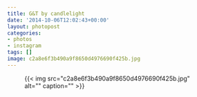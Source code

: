 ```yaml
---
title: G&T by candlelight
date: '2014-10-06T12:02:43+00:00'
layout: photopost
categories:
- photos
- instagram
tags: []
image: c2a8e6f3b490a9f8650d4976690f425b.jpg
---
```


<figure class="photo photo--square">
  {{< img src="c2a8e6f3b490a9f8650d4976690f425b.jpg" alt="" caption="" >}}

</figure>




